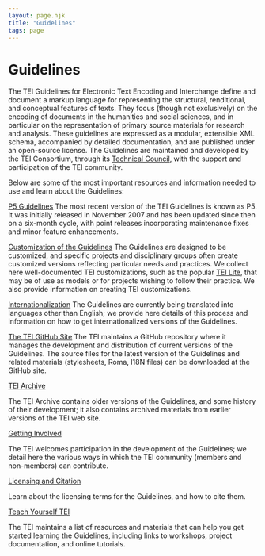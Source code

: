 ```yaml
---
layout: page.njk
title: "Guidelines"
tags: page
---
```

# Guidelines

 The TEI Guidelines for Electronic Text Encoding and
 Interchange define and document a markup language for representing the structural,
 renditional, and conceptual features of texts. They focus (though not exclusively)
 on the encoding of documents in the humanities and social sciences, and in particular
 on the representation of primary source materials for research and analysis. These
 guidelines are expressed as
 a modular, extensible XML schema, accompanied by detailed documentation, and are published
 under an open-source license. The Guidelines are maintained and developed by the TEI
 Consortium, through its [Technical Council](/activities/Council/), with the support and participation of the TEI community.

Below are some of the most important resources and information needed to use and learn
 about the Guidelines:

 [P5 Guidelines](P5/)
The most recent version of the TEI Guidelines is known as P5. It was initially released
 in November 2007 and has been updated since then on a
 six-month cycle, with point releases incorporating maintenance fixes and minor feature
 enhancements.

 [Customization of the Guidelines](Customization/)
The Guidelines are designed to be customized, and specific projects and disciplinary
 groups often create customized versions reflecting particular needs and practices.
 We collect here well-documented TEI customizations, such as the popular [TEI Lite](https://tei-c.org/release/doc/tei-p5-exemplars/html/tei_lite.doc.html), that may be of use as models or for projects wishing to follow their practice. We
 also provide information on creating TEI customizations.
 
 [Internationalization](../Tools/index.html#I18N)
The Guidelines are currently being translated into languages other than English; we
 provide here details of this process and information on how to get internationalized
 versions of the Guidelines.
 
 [The TEI GitHub Site](https://github.com/TEIC)
The TEI maintains a GitHub repository where it manages the development and distribution
 of current versions of the Guidelines. The source files for the latest
 version of the Guidelines and related materials (stylesheets, Roma, I18N
 files) can be downloaded at the GitHub site.
 
 [TEI Archive](/Vault/)
 
 The TEI Archive contains older versions of the Guidelines, and some history of their
 development; it also contains archived materials from earlier versions of the TEI
 web site.
 
 [Getting Involved](../Support/)
 
 The TEI welcomes participation in the development of the Guidelines; we detail here
 the various ways in which the TEI community (members and non-members) can contribute.
 
 [Licensing and Citation](https://tei-c.org/guidelines/licensing-and-citation/)
 
 Learn about the licensing terms for the Guidelines, and how to cite them.
 
 [Teach Yourself TEI](../Support/Learn/)
 
 The TEI maintains a list of resources and materials that can help you get started
 learning the Guidelines, including links to workshops, project documentation, and
 online tutorials.
 
  
